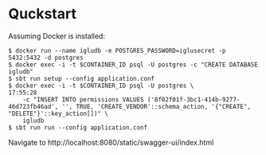 # Quckstart

Assuming Docker is installed:

```
$ docker run --name igludb -e POSTGRES_PASSWORD=iglusecret -p 5432:5432 -d postgres
$ docker exec -i -t $CONTAINER_ID psql -U postgres -c "CREATE DATABASE igludb"
$ sbt run setup --config application.conf
$ docker exec -i -t $CONTAINER_ID psql -U postgres \                                                                                               17:55:28
    -c "INSERT INTO permissions VALUES ('8f02f01f-3bc1-414b-9277-46d723fb46ad', '', TRUE, 'CREATE_VENDOR'::schema_action, '{"CREATE", "DELETE"}'::key_action[])" \
    igludb
$ sbt run run --config application.conf
```

Navigate to http://localhost:8080/static/swagger-ui/index.html